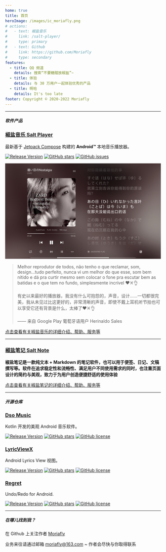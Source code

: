 ```yaml
---
home: true
title: 首页
heroImage: /images/ic_moriafly.png
# actions:
#   - text: 椒盐音乐
#     link: /salt-player/
#     type: primary
#   - text: Github
#     link: https://github.com/Moriafly
#     type: secondary
features:
  - title: QQ 频道
    details: 搜索“不要糖醋放椒盐”~
  - title: 体验
    details: 与 30 万用户一起体验优秀的产品
  - title: 啊哈
    details: It's too late
footer: Copyright © 2020-2022 Moriafly
---
```


---

##### 软件产品

### [**椒盐音乐 Salt Player**](/HiMoriafly/salt-player/)

最新基于 [Jetpack Compose](https://developer.android.com/jetpack/compose) 构建的 **Android™** 本地音乐播放器。

[![Release Version](https://img.shields.io/github/v/release/Moriafly/SaltPlayerSource)](https://github.com/Moriafly/SaltPlayerSource/releases/latest)
[![GitHub stars](https://img.shields.io/github/stars/Moriafly/SaltPlayerSource)](https://github.com/Moriafly/SaltPlayerSource/stargazers)
[![GitHub issues](https://img.shields.io/github/issues/Moriafly/SaltPlayerSource)](https://github.com/Moriafly/SaltPlayerSource/issues)

![椒盐音乐](\images\salt-player-1.jpg)

> Melhor reprodutor de todos, não tenho o que reclamar, som, design...tudo perfeito, nunca vi um melhor do que esse, som bem nítido e dá pra curtir mesmo sem colocar o fone pra escutar bem as batidas e o que tem no fundo, simplesmente incrível ❤♓👌<br><br>
有史以来最好的播放器，我没有什么可抱怨的，声音，设计......一切都很完美，我从未见过比这更好的，非常清晰的声音，即使不戴上耳机听节拍也可以享受它还有背景是什么，太棒了❤♓👌<br><br>
 —— 来自 Google Play 葡萄牙语用户 Herinaldo Sales

[点击查看有关椒盐音乐的详细介绍、帮助、服务等](/HiMoriafly/salt-player/)

---

### [**椒盐笔记 Salt Note**](/HiMoriafly/salt-note/)

**椒盐笔记是一款纯文本 + Markdown 的笔记软件，也可以用于便签、日记、文稿撰写等。软件在追求稳定性和流畅性、满足用户不同使用需求的同时，也注重页面设计的简约与美观，致力于为用户创造便捷舒适的使用体验**

[点击查看有关椒盐笔记的详细介绍、帮助、服务等](/HiMoriafly/salt-note/)

---

##### 开源仓库

### [**Dso Music**](https://github.com/Moriafly/DsoMusic)

Kotlin 开发的美观 Android 音乐软件。

[![Release Version](https://img.shields.io/github/v/release/Moriafly/DsoMusic)](https://github.com/Moriafly/DsoMusic/releases/latest)
[![GitHub stars](https://img.shields.io/github/stars/Moriafly/DsoMusic)](https://github.com/Moriafly/DsoMusic/stargazers)
[![GitHub license](https://img.shields.io/github/license/Moriafly/DsoMusic)](LICENSE)

### [**LyricViewX**](https://github.com/Moriafly/LyricViewX)

Android Lyrics View 视图。

[![Release Version](https://img.shields.io/github/v/release/Moriafly/LyricViewX)](https://github.com/Moriafly/LyricViewX/releases/latest)
[![GitHub stars](https://img.shields.io/github/stars/Moriafly/LyricViewX)](https://github.com/Moriafly/LyricViewX/stargazers)
[![GitHub license](https://img.shields.io/github/license/Moriafly/LyricViewX)](LICENSE)

### [**Regret**](https://github.com/Moriafly/Regret)

Undo/Redo for Android.

[![Release Version](https://img.shields.io/github/v/release/Moriafly/Regret)](https://github.com/Moriafly/Regret/releases/latest)
[![GitHub stars](https://img.shields.io/github/stars/Moriafly/Regret)](https://github.com/Moriafly/Regret/stargazers)
[![GitHub license](https://img.shields.io/github/license/Moriafly/Regret)](LICENSE)

---

##### 在哪儿找到我？

在 Github 上关注作者 [Moriafly](https://github.com/Moriafly)

业务来往请通过邮箱 moriafly@163.com ~ 作者会尽快与你取得联系